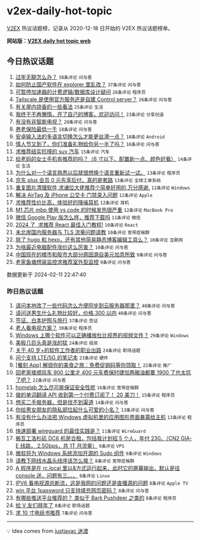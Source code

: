 # v2ex-daily-hot-topic

[V2EX](https://www.v2ex.com/) 热议话题榜，记录从 2020-12-18 日开始的 V2EX 热议话题榜单。

**网站版：[V2EX daily hot topic web](https://boojack.github.io/v2ex-daily-hot-topic-web/)**

## 今日热议话题

<!-- TODAY BEGIN -->

1. [过年无聊怎么办？](https://www.v2ex.com/t/1015308) `38条评论` `问与答`
1. [如何防止国产软件在 explorer 里乱改？](https://www.v2ex.com/t/1015320) `37条评论` `问与答`
1. [可暂停加速器的计费逻辑/数据库设计疑问](https://www.v2ex.com/t/1015307) `26条评论` `程序员`
1. [Tailscale 是使用官方服务还是自建 Control server？](https://www.v2ex.com/t/1015317) `26条评论` `问与答`
1. [有关屋内烧香的一些看法](https://www.v2ex.com/t/1015319) `25条评论` `生活`
1. [我终于不再懒惰，开了自己的博客，欢迎访问！](https://www.v2ex.com/t/1015298) `23条评论` `分享创造`
1. [有没有非智能电视？](https://www.v2ex.com/t/1015354) `20条评论` `问与答`
1. [养老保险最低一千](https://www.v2ex.com/t/1015333) `18条评论` `问与答`
1. [安卓输入法的多语言切换怎么才能更丝滑一点？](https://www.v2ex.com/t/1015349) `18条评论` `Android`
1. [情人节又到了，你们准备礼物给你另一半了吗？](https://www.v2ex.com/t/1015309) `16条评论` `问与答`
1. [求推荐结实抗撞的 suv 汽车](https://www.v2ex.com/t/1015318) `15条评论` `汽车`
1. [给老妈的女士手机有推荐的吗？（6 寸以下、配置新一点、颜色好看）](https://www.v2ex.com/t/1015324) `14条评论` `生活`
1. [为什么对一个语言熟悉以后就很想换个语言重新试一试。](https://www.v2ex.com/t/1015368) `13条评论` `程序员`
1. [京东 plus 会员 0 元先享后付，真的是套路](https://www.v2ex.com/t/1015341) `13条评论` `全球工单系统`
1. [重复图片清理软件,求诸位大佬推荐个简单好用的,万分感谢.](https://www.v2ex.com/t/1015347) `12条评论` `Windows`
1. [解决 AirTag 及 iPhone 公交卡 门禁录入问题](https://www.v2ex.com/t/1015346) `12条评论` `Apple`
1. [求推荐性价比高，体验好的降噪耳机](https://www.v2ex.com/t/1015338) `12条评论` `耳机`
1. [M1 芯片 mbp 使用 vs code 的时候发热很严重](https://www.v2ex.com/t/1015314) `12条评论` `MacBook Pro`
1. [微信 Google Play 版怎么样，推荐下载吗](https://www.v2ex.com/t/1015330) `11条评论` `微信`
1. [2024 了, 求推荐 React 最佳入门教程!](https://www.v2ex.com/t/1015369) `10条评论` `React`
1. [未北岸国内服务器与 TLS 流量问题请教](https://www.v2ex.com/t/1015342) `10条评论` `宽带症候群`
1. [除了 hugo 和 hexo，还有其他简易静态博客编辑工具么？](https://www.v2ex.com/t/1015337) `10条评论` `互联网`
1. [为啥最近电脑配件涨价这么厉害？](https://www.v2ex.com/t/1015331) `10条评论` `问与答`
1. [中国现在的楼市和股市大部分原因源自美元加息所致](https://www.v2ex.com/t/1015379) `9条评论` `问与答`
1. [老家鱼塘想装监控求推荐室外型监控](https://www.v2ex.com/t/1015323) `9条评论` `问与答`

数据更新于 2024-02-11 22:47:40

<!-- TODAY END -->

### 昨日热议话题

<!-- YESTERDAY BEGIN -->

1. [请问本地改了一些代码怎么方便同步到云服务器那里？](https://www.v2ex.com/t/1015243) `40条评论` `问与答`
1. [请问送男生什么礼物比较好，价格 300 以内](https://www.v2ex.com/t/1015280) `40条评论` `问与答`
1. [签证、白本护照与旅行](https://www.v2ex.com/t/1015219) `37条评论` `签证`
1. [老人看电视方案？](https://www.v2ex.com/t/1015265) `30条评论` `程序员`
1. [Windows 上哪个软件可以正确播放杜比视界的视频文件？](https://www.v2ex.com/t/1015244) `29条评论` `Windows`
1. [美股几巨头真是涨的猛](https://www.v2ex.com/t/1015216) `24条评论` `投资`
1. [关于 40 岁+的软件工作者的职业出路](https://www.v2ex.com/t/1015221) `24条评论` `职场话题`
1. [问个支持 LTE/5G 的笔记本](https://www.v2ex.com/t/1015208) `23条评论` `硬件`
1. [[餐刻 App] 解锁你的美食之旅：免费促销码等你领取！](https://www.v2ex.com/t/1015211) `22条评论` `推广`
1. [回老家接顺风车 900 公里才 400 元车费保时捷加两箱油都要 1900 了也太坑了吧？](https://www.v2ex.com/t/1015247) `22条评论` `问与答`
1. [homelab 怎么尽可能保证安全性呢](https://www.v2ex.com/t/1015220) `16条评论` `宽带症候群`
1. [做的单词翻译 API 收到第一个付费订阅了！ 20 美刀！](https://www.v2ex.com/t/1015246) `15条评论` `程序员`
1. [想买二手服务器，但是找不到渠道](https://www.v2ex.com/t/1015254) `14条评论` `问与答`
1. [你给男女朋友的隐私部位起什么可爱的小名？](https://www.v2ex.com/t/1015272) `13条评论` `问与答`
1. [有没有什么办法把 Windows 虚拟机里的应用图形界面暴露给主机](https://www.v2ex.com/t/1015213) `13条评论` `程序员`
1. [快速部署 wireguard 的最佳实践是？](https://www.v2ex.com/t/1015228) `11条评论` `WireGuard`
1. [搬瓦工洛杉矶 DC6 机房合租，包括我计划招 5 个人，年付 230。（CN2 GIA-E 线路， 2.5Gbps，共 1T 月流量）](https://www.v2ex.com/t/1015258) `9条评论` `VPS`
1. [微软将为 Windows 系统添加开源的 Sudo 组件](https://www.v2ex.com/t/1015255) `9条评论` `Windows`
1. [请教下网线水晶头线序该怎么接？](https://www.v2ex.com/t/1015283) `8条评论` `宽带症候群`
1. [A 程序是在 rc.local 里以&方式运行起来，此时它的屏幕输出，默认是往 console 送，问题有三。。。](https://www.v2ex.com/t/1015271) `8条评论` `Linux`
1. [IPV6 看电视源总断流，这是我网的问题还是直播源的问题](https://www.v2ex.com/t/1015267) `8条评论` `Apple TV`
1. [win 平台 1password 只支持填充网页密码？](https://www.v2ex.com/t/1015236) `8条评论` `问与答`
1. [有哪些推送平台推荐的？ 类似于 Bark Pushdeer 之类的](https://www.v2ex.com/t/1015231) `8条评论` `程序员`
1. [给 V 友们拜年了](https://www.v2ex.com/t/1015214) `8条评论` `职场话题`
1. [求 10 寸电纸书推荐](https://www.v2ex.com/t/1015266) `7条评论` `问与答`

<!-- YESTERDAY END -->

---

💡 Idea comes from [justjavac 迷渡](https://github.com/justjavac/)
